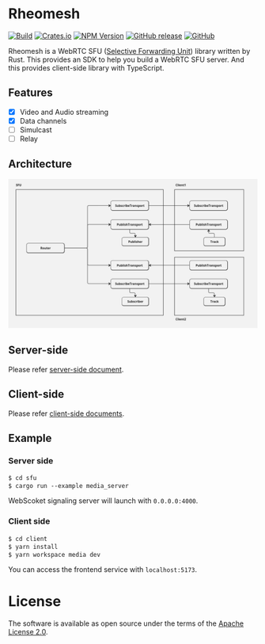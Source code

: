 # Rheomesh
[![Build](https://github.com/h3poteto/rheomesh/actions/workflows/build.yml/badge.svg)](https://github.com/h3poteto/rheomesh/actions/workflows/build.yml)
[![Crates.io](https://img.shields.io/crates/v/rheomesh)](https://crates.io/crates/rheomesh)
[![NPM Version](https://img.shields.io/npm/v/rheomesh.svg)](https://www.npmjs.com/package/rheomesh)
[![GitHub release](https://img.shields.io/github/release/h3poteto/rheomesh.svg)](https://github.com/h3poteto/rheomesh/releases)
[![GitHub](https://img.shields.io/github/license/h3poteto/rheomesh)](LICENSE)

Rheomesh is a WebRTC SFU ([Selective Forwarding Unit](https://bloggeek.me/webrtcglossary/sfu/)) library written by Rust. This provides an SDK to help you build a WebRTC SFU server. And this provides client-side library with TypeScript.

## Features
- [x] Video and Audio streaming
- [x] Data channels
- [ ] Simulcast
- [ ] Relay

## Architecture
![overview](./rheomesh.jpg)

## Server-side
Please refer [server-side document](sfu).

## Client-side
Please refer [client-side documents](client).

## Example
### Server side
```
$ cd sfu
$ cargo run --example media_server
```

WebScoket signaling server will launch with `0.0.0.0:4000`.

### Client side
```
$ cd client
$ yarn install
$ yarn workspace media dev
```

You can access the frontend service with `localhost:5173`.

# License
The software is available as open source under the terms of the [Apache License 2.0](https://www.apache.org/licenses/LICENSE-2.0).
